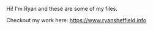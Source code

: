 Hi! I'm Ryan and these are some of my files.

Checkout my work here: https://www.ryansheffield.info
<!---
r2shef2/r2shef2 is a ✨ special ✨ repository because its `README.md` (this file) appears on your GitHub profile.
You can click the Preview link to take a look at your changes.
--->
